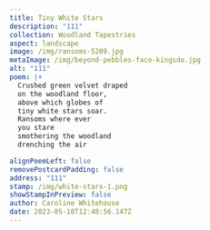 ```yaml
---
title: Tiny White Stars
description: "111"
collection: Woodland Tapestries
aspect: landscape
image: /img/ransoms-5209.jpg
metaImage: /img/beyond-pebbles-face-kingsdo.jpg
alt: "111"
poem: |+
  Crushed green velvet draped 
  on the woodland floor,
  above which globes of 
  tiny white stars soar.
  Ransoms where ever
  you stare
  smothering the woodland
  drenching the air

alignPoemLeft: false
removePostcardPadding: false
address: "111"
stamp: /img/white-stars-1.png
showStampInPreview: false
author: Caroline Whitehouse
date: 2023-05-10T12:40:56.147Z
---
```

